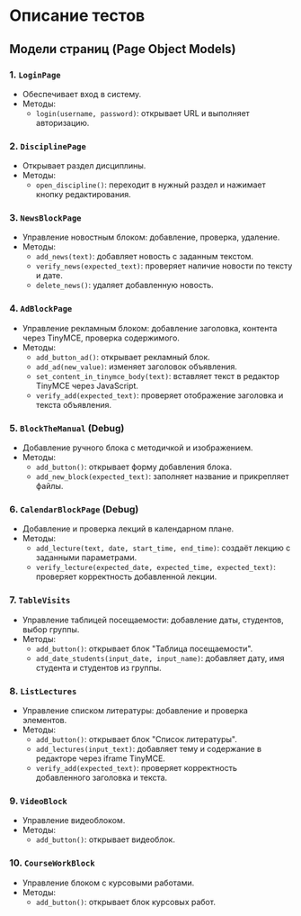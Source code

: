 # Описание тестов

## Модели страниц (Page Object Models)

### 1. `LoginPage`
- Обеспечивает вход в систему.
- Методы:
  - `login(username, password)`: открывает URL и выполняет авторизацию.

### 2. `DisciplinePage`
- Открывает раздел дисциплины.
- Методы:
  - `open_discipline()`: переходит в нужный раздел и нажимает кнопку редактирования.

### 3. `NewsBlockPage`
- Управление новостным блоком: добавление, проверка, удаление.
- Методы:
  - `add_news(text)`: добавляет новость с заданным текстом.
  - `verify_news(expected_text)`: проверяет наличие новости по тексту и дате.
  - `delete_news()`: удаляет добавленную новость.

### 4. `AdBlockPage`
- Управление рекламным блоком: добавление заголовка, контента через TinyMCE, проверка содержимого.
- Методы:
  - `add_button_ad()`: открывает рекламный блок.
  - `add_ad(new_value)`: изменяет заголовок объявления.
  - `set_content_in_tinymce_body(text)`: вставляет текст в редактор TinyMCE через JavaScript.
  - `verify_add(expected_text)`: проверяет отображение заголовка и текста объявления.

### 5. `BlockTheManual` (Debug)
- Добавление ручного блока с методичкой и изображением.
- Методы:
  - `add_button()`: открывает форму добавления блока.
  - `add_new_block(expected_text)`: заполняет название и прикрепляет файлы.

### 6. `CalendarBlockPage` (Debug)
- Добавление и проверка лекций в календарном плане.
- Методы:
  - `add_lecture(text, date, start_time, end_time)`: создаёт лекцию с заданными параметрами.
  - `verify_lecture(expected_date, expected_time, expected_text)`: проверяет корректность добавленной лекции.

### 7. `TableVisits`
- Управление таблицей посещаемости: добавление даты, студентов, выбор группы.
- Методы:
  - `add_button()`: открывает блок "Таблица посещаемости".
  - `add_date_students(input_date, input_name)`: добавляет дату, имя студента и студентов из группы.

### 8. `ListLectures`
- Управление списком литературы: добавление и проверка элементов.
- Методы:
  - `add_button()`: открывает блок "Список литературы".
  - `add_lectures(input_text)`: добавляет тему и содержание в редакторе через iframe TinyMCE.
  - `verify_add(expected_text)`: проверяет корректность добавленного заголовка и текста.

### 9. `VideoBlock`
- Управление видеоблоком.
- Методы:
  - `add_button()`: открывает видеоблок.

### 10. `CourseWorkBlock`
- Управление блоком с курсовыми работами.
- Методы:
  - `add_button()`: открывает блок курсовых работ.